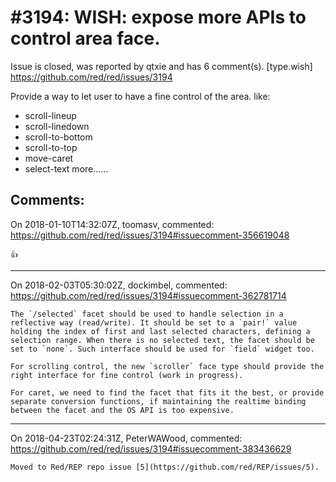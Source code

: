 
#3194: WISH: expose more APIs to control area face.
================================================================================
Issue is closed, was reported by qtxie and has 6 comment(s).
[type.wish]
<https://github.com/red/red/issues/3194>

Provide a way to let user to have a fine control of the area. like:

- scroll-lineup
- scroll-linedown
- scroll-to-bottom
- scroll-to-top
- move-caret
- select-text
more......



Comments:
--------------------------------------------------------------------------------

On 2018-01-10T14:32:07Z, toomasv, commented:
<https://github.com/red/red/issues/3194#issuecomment-356619048>

    👍 

--------------------------------------------------------------------------------

On 2018-02-03T05:30:02Z, dockimbel, commented:
<https://github.com/red/red/issues/3194#issuecomment-362781714>

    The `/selected` facet should be used to handle selection in a reflective way (read/write). It should be set to a `pair!` value holding the index of first and last selected characters, defining a selection range. When there is no selected text, the facet should be set to `none`. Such interface should be used for `field` widget too.
    
    For scrolling control, the new `scroller` face type should provide the right interface for fine control (work in progress).
    
    For caret, we need to find the facet that fits it the best, or provide separate conversion functions, if maintaining the realtime binding between the facet and the OS API is too expensive.

--------------------------------------------------------------------------------

On 2018-04-23T02:24:31Z, PeterWAWood, commented:
<https://github.com/red/red/issues/3194#issuecomment-383436629>

    Moved to Red/REP repo issue [5](https://github.com/red/REP/issues/5).

